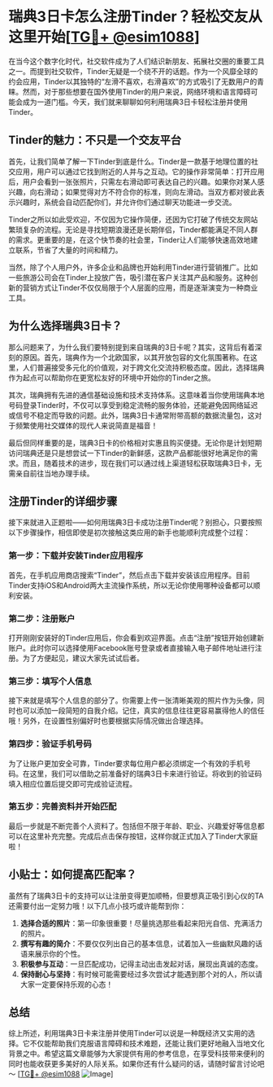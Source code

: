 # 瑞典3日卡怎么注册Tinder？轻松交友从这里开始[[TG💪+ @esim1088](https://t.me/s/esim1088)]

在当今这个数字化时代，社交软件成为了人们结识新朋友、拓展社交圈的重要工具之一。而提到社交软件，Tinder无疑是一个绕不开的话题。作为一个风靡全球的约会应用，Tinder以其独特的“左滑不喜欢，右滑喜欢”的方式吸引了无数用户的青睐。然而，对于那些想要在国外使用Tinder的用户来说，网络环境和语言障碍可能会成为一道门槛。今天，我们就来聊聊如何利用瑞典3日卡轻松注册并使用Tinder。

## Tinder的魅力：不只是一个交友平台

首先，让我们简单了解一下Tinder到底是什么。Tinder是一款基于地理位置的社交应用，用户可以通过它找到附近的人并与之互动。它的操作非常简单：打开应用后，用户会看到一张张照片，只需左右滑动即可表达自己的兴趣。如果你对某人感兴趣，向右滑动；如果觉得对方不符合你的标准，则向左滑动。当双方都对彼此表示兴趣时，系统会自动匹配你们，并允许你们通过聊天功能进一步交流。

Tinder之所以如此受欢迎，不仅因为它操作简便，还因为它打破了传统交友网站繁琐复杂的流程。无论是寻找短期浪漫还是长期伴侣，Tinder都能满足不同人群的需求。更重要的是，在这个快节奏的社会里，Tinder让人们能够快速高效地建立联系，节省了大量的时间和精力。

当然，除了个人用户外，许多企业和品牌也开始利用Tinder进行营销推广。比如一些旅游公司会在Tinder上投放广告，吸引潜在客户关注其产品和服务。这种创新的营销方式让Tinder不仅仅局限于个人层面的应用，而是逐渐演变为一种商业工具。

## 为什么选择瑞典3日卡？

那么问题来了，为什么我们要特别提到来自瑞典的3日卡呢？其实，这背后有着深刻的原因。首先，瑞典作为一个北欧国家，以其开放包容的文化氛围著称。在这里，人们普遍接受多元化的价值观，对于跨文化交流持积极态度。因此，选择瑞典作为起点可以帮助你在更宽松友好的环境中开始你的Tinder之旅。

其次，瑞典拥有先进的通信基础设施和技术支持体系。这意味着当你使用瑞典本地号码登录Tinder时，不仅可以享受到稳定流畅的服务体验，还能避免因网络延迟或信号不稳定而导致的问题。此外，瑞典3日卡通常附带高额的数据流量包，这对于频繁使用社交媒体的现代人来说简直是福音！

最后但同样重要的是，瑞典3日卡的价格相对实惠且购买便捷。无论你是计划短期访问瑞典还是只是想尝试一下Tinder的新鲜感，这款产品都能很好地满足你的需求。而且，随着技术的进步，现在我们可以通过线上渠道轻松获取瑞典3日卡，无需亲自前往当地办理手续。

## 注册Tinder的详细步骤

接下来就进入正题啦——如何用瑞典3日卡成功注册Tinder呢？别担心，只要按照以下步骤操作，相信即使是初次接触这类应用的新手也能顺利完成整个过程：

### 第一步：下载并安装Tinder应用程序
首先，在手机应用商店搜索“Tinder”，然后点击下载并安装该应用程序。目前Tinder支持iOS和Android两大主流操作系统，所以无论你使用哪种设备都可以顺利安装。

### 第二步：注册账户
打开刚刚安装好的Tinder应用后，你会看到欢迎界面。点击“注册”按钮开始创建新账户。此时你可以选择使用Facebook账号登录或者直接输入电子邮件地址进行注册。为了方便起见，建议大家先试试后者。

### 第三步：填写个人信息
接下来就是填写个人信息的部分了。你需要上传一张清晰美观的照片作为头像，同时也可以添加一段简短的自我介绍。记住，真实的信息往往更容易赢得他人的信任哦！另外，在设置性别偏好时也要根据实际情况做出合理选择。

### 第四步：验证手机号码
为了让账户更加安全可靠，Tinder要求每位用户都必须绑定一个有效的手机号码。在这里，我们可以借助之前准备好的瑞典3日卡来进行验证。将收到的验证码填入相应位置后提交即可完成验证流程。

### 第五步：完善资料并开始匹配
最后一步就是不断完善个人资料了。包括但不限于年龄、职业、兴趣爱好等信息都可以在这里补充完整。完成后点击保存按钮，这样你就正式加入了Tinder大家庭啦！

## 小贴士：如何提高匹配率？

虽然有了瑞典3日卡的支持可以让注册变得更加顺畅，但要想真正吸引到心仪的TA还需要付出一定努力哦！以下几点小技巧或许能帮到你：

1. **选择合适的照片**：第一印象很重要！尽量挑选那些看起来阳光自信、充满活力的照片。
2. **撰写有趣的简介**：不要仅仅列出自己的基本信息，试着加入一些幽默风趣的话语来展示你的个性。
3. **积极参与互动**：一旦匹配成功，记得主动出击发起对话，展现出真诚的态度。
4. **保持耐心与坚持**：有时候可能需要经过多次尝试才能遇到那个对的人，所以请大家一定要保持乐观的心态！

## 总结

综上所述，利用瑞典3日卡来注册并使用Tinder可以说是一种既经济又实用的选择。它不仅能帮助我们克服语言障碍和技术难题，还能让我们更好地融入当地文化背景之中。希望这篇文章能够为大家提供有用的参考信息，在享受科技带来便利的同时也能收获更多美好的人际关系。如果你还有什么疑问的话，请随时留言讨论吧～ [[TG💪+ @esim1088](https://t.me/s/esim1088) ![Image](https://i.postimg.cc/4NQfJmqS/Snipaste-2025-05-13-00-14-12.png)]